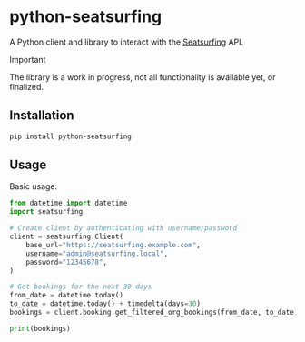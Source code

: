 # python-seatsurfing

A Python client and library to interact with the [Seatsurfing](https://github.com/seatsurfing/) API.

> [!IMPORTANT]
> The library is a work in progress, not all functionality is available yet, or finalized.

## Installation

```sh
pip install python-seatsurfing
```

## Usage

Basic usage:

```py
from datetime import datetime
import seatsurfing

# Create client by authenticating with username/password
client = seatsurfing.Client(
    base_url="https://seatsurfing.example.com",
    username="admin@seatsurfing.local",
    password="12345678",
)

# Get bookings for the next 30 days
from_date = datetime.today()
to_date = datetime.today() + timedelta(days=30)
bookings = client.booking.get_filtered_org_bookings(from_date, to_date)

print(bookings)
```
